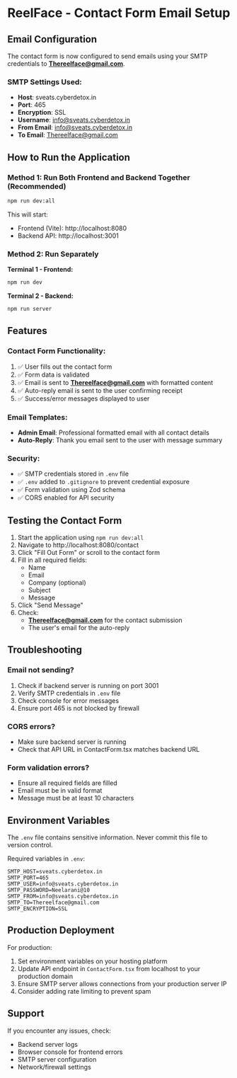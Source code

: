 # ReelFace - Contact Form Email Setup

## Email Configuration

The contact form is now configured to send emails using your SMTP credentials to **Thereelface@gmail.com**.

### SMTP Settings Used:
- **Host**: sveats.cyberdetox.in
- **Port**: 465
- **Encryption**: SSL
- **Username**: info@sveats.cyberdetox.in
- **From Email**: info@sveats.cyberdetox.in
- **To Email**: Thereelface@gmail.com

## How to Run the Application

### Method 1: Run Both Frontend and Backend Together (Recommended)

```bash
npm run dev:all
```

This will start:
- Frontend (Vite): http://localhost:8080
- Backend API: http://localhost:3001

### Method 2: Run Separately

**Terminal 1 - Frontend:**
```bash
npm run dev
```

**Terminal 2 - Backend:**
```bash
npm run server
```

## Features

### Contact Form Functionality:
1. ✅ User fills out the contact form
2. ✅ Form data is validated
3. ✅ Email is sent to **Thereelface@gmail.com** with formatted content
4. ✅ Auto-reply email is sent to the user confirming receipt
5. ✅ Success/error messages displayed to user

### Email Templates:
- **Admin Email**: Professional formatted email with all contact details
- **Auto-Reply**: Thank you email sent to the user with message summary

### Security:
- ✅ SMTP credentials stored in `.env` file
- ✅ `.env` added to `.gitignore` to prevent credential exposure
- ✅ Form validation using Zod schema
- ✅ CORS enabled for API security

## Testing the Contact Form

1. Start the application using `npm run dev:all`
2. Navigate to http://localhost:8080/contact
3. Click "Fill Out Form" or scroll to the contact form
4. Fill in all required fields:
   - Name
   - Email
   - Company (optional)
   - Subject
   - Message
5. Click "Send Message"
6. Check:
   - **Thereelface@gmail.com** for the contact submission
   - The user's email for the auto-reply

## Troubleshooting

### Email not sending?
1. Check if backend server is running on port 3001
2. Verify SMTP credentials in `.env` file
3. Check console for error messages
4. Ensure port 465 is not blocked by firewall

### CORS errors?
- Make sure backend server is running
- Check that API URL in ContactForm.tsx matches backend URL

### Form validation errors?
- Ensure all required fields are filled
- Email must be in valid format
- Message must be at least 10 characters

## Environment Variables

The `.env` file contains sensitive information. Never commit this file to version control.

Required variables in `.env`:
```
SMTP_HOST=sveats.cyberdetox.in
SMTP_PORT=465
SMTP_USER=info@sveats.cyberdetox.in
SMTP_PASSWORD=Neelarani@10
SMTP_FROM=info@sveats.cyberdetox.in
SMTP_TO=Thereelface@gmail.com
SMTP_ENCRYPTION=SSL
```

## Production Deployment

For production:
1. Set environment variables on your hosting platform
2. Update API endpoint in `ContactForm.tsx` from localhost to your production domain
3. Ensure SMTP server allows connections from your production server IP
4. Consider adding rate limiting to prevent spam

## Support

If you encounter any issues, check:
- Backend server logs
- Browser console for frontend errors
- SMTP server configuration
- Network/firewall settings

